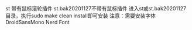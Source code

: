 st 带有鼠标滚轮插件
st.bak20201127不带有鼠标插件
进入st或st.bak20201127目录，执行sudo make clean install即可安装
注意：需要安装字体 DroidSansMono Nerd Font
